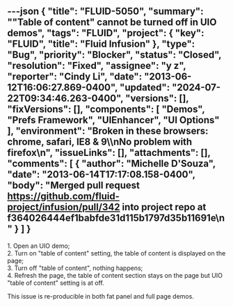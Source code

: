 ---json
{
  "title": "FLUID-5050",
  "summary": "\"Table of content\" cannot be turned off in UIO demos",
  "tags": "FLUID",
  "project": {
    "key": "FLUID",
    "title": "Fluid Infusion"
  },
  "type": "Bug",
  "priority": "Blocker",
  "status": "Closed",
  "resolution": "Fixed",
  "assignee": "y z",
  "reporter": "Cindy Li",
  "date": "2013-06-12T16:06:27.869-0400",
  "updated": "2024-07-22T09:34:46.263-0400",
  "versions": [],
  "fixVersions": [],
  "components": [
    "Demos",
    "Prefs Framework",
    "UIEnhancer",
    "UI Options"
  ],
  "environment": "Broken in these browsers: chrome, safari, IE8 & 9\\\nNo problem with firefox\n",
  "issueLinks": [],
  "attachments": [],
  "comments": [
    {
      "author": "Michelle D'Souza",
      "date": "2013-06-14T17:17:08.158-0400",
      "body": "Merged pull request <https://github.com/fluid-project/infusion/pull/342> into project repo at f364026444ef1babfde31d115b1797d35b11691e\n"
    }
  ]
}
---
1\. Open an UIO demo;\
2\. Turn on "table of content" setting, the table of content is displayed on the page;\
3\. Turn off "table of content", nothing happens;\
4\. Refresh the page, the table of content section stays on the page but UIO "table of content" setting is at off.

This issue is re-producible in both fat panel and full page demos.

        